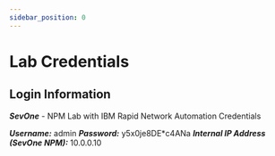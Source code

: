 ```yaml
---
sidebar_position: 0
---
```


# Lab Credentials

## Login Information

***SevOne*** - NPM Lab with IBM Rapid Network Automation Credentials

***Username:***  admin 
***Password:***  y5x0je8DE*c4ANa
***Internal IP Address (SevOne NPM):***  10.0.0.10
